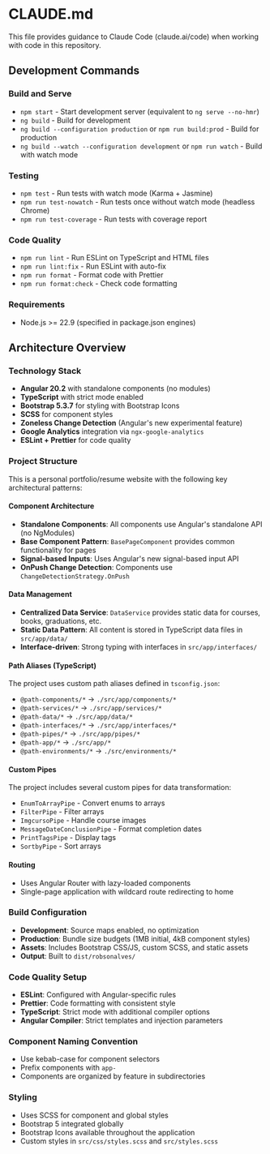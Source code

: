 # CLAUDE.md

This file provides guidance to Claude Code (claude.ai/code) when working with code in this repository.

## Development Commands

### Build and Serve
- `npm start` - Start development server (equivalent to `ng serve --no-hmr`)
- `ng build` - Build for development
- `ng build --configuration production` or `npm run build:prod` - Build for production
- `ng build --watch --configuration development` or `npm run watch` - Build with watch mode

### Testing
- `npm test` - Run tests with watch mode (Karma + Jasmine)
- `npm run test-nowatch` - Run tests once without watch mode (headless Chrome)
- `npm run test-coverage` - Run tests with coverage report

### Code Quality
- `npm run lint` - Run ESLint on TypeScript and HTML files
- `npm run lint:fix` - Run ESLint with auto-fix
- `npm run format` - Format code with Prettier
- `npm run format:check` - Check code formatting

### Requirements
- Node.js >= 22.9 (specified in package.json engines)

## Architecture Overview

### Technology Stack
- **Angular 20.2** with standalone components (no modules)
- **TypeScript** with strict mode enabled
- **Bootstrap 5.3.7** for styling with Bootstrap Icons
- **SCSS** for component styles
- **Zoneless Change Detection** (Angular's new experimental feature)
- **Google Analytics** integration via `ngx-google-analytics`
- **ESLint + Prettier** for code quality

### Project Structure
This is a personal portfolio/resume website with the following key architectural patterns:

#### Component Architecture
- **Standalone Components**: All components use Angular's standalone API (no NgModules)
- **Base Component Pattern**: `BasePageComponent` provides common functionality for pages
- **Signal-based Inputs**: Uses Angular's new signal-based input API
- **OnPush Change Detection**: Components use `ChangeDetectionStrategy.OnPush`

#### Data Management
- **Centralized Data Service**: `DataService` provides static data for courses, books, graduations, etc.
- **Static Data Pattern**: All content is stored in TypeScript data files in `src/app/data/`
- **Interface-driven**: Strong typing with interfaces in `src/app/interfaces/`

#### Path Aliases (TypeScript)
The project uses custom path aliases defined in `tsconfig.json`:
- `@path-components/*` → `./src/app/components/*`
- `@path-services/*` → `./src/app/services/*`
- `@path-data/*` → `./src/app/data/*`
- `@path-interfaces/*` → `./src/app/interfaces/*`
- `@path-pipes/*` → `./src/app/pipes/*`
- `@path-app/*` → `./src/app/*`
- `@path-environments/*` → `./src/environments/*`

#### Custom Pipes
The project includes several custom pipes for data transformation:
- `EnumToArrayPipe` - Convert enums to arrays
- `FilterPipe` - Filter arrays
- `ImgcursoPipe` - Handle course images
- `MessageDateConclusionPipe` - Format completion dates
- `PrintTagsPipe` - Display tags
- `SortbyPipe` - Sort arrays

#### Routing
- Uses Angular Router with lazy-loaded components
- Single-page application with wildcard route redirecting to home

### Build Configuration
- **Development**: Source maps enabled, no optimization
- **Production**: Bundle size budgets (1MB initial, 4kB component styles)
- **Assets**: Includes Bootstrap CSS/JS, custom SCSS, and static assets
- **Output**: Built to `dist/robsonalves/`

### Code Quality Setup
- **ESLint**: Configured with Angular-specific rules
- **Prettier**: Code formatting with consistent style
- **TypeScript**: Strict mode with additional compiler options
- **Angular Compiler**: Strict templates and injection parameters

### Component Naming Convention
- Use kebab-case for component selectors
- Prefix components with `app-`
- Components are organized by feature in subdirectories

### Styling
- Uses SCSS for component and global styles
- Bootstrap 5 integrated globally
- Bootstrap Icons available throughout the application
- Custom styles in `src/css/styles.scss` and `src/styles.scss`